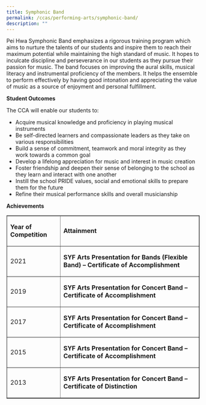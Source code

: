 ```yaml
---
title: Symphonic Band
permalink: /ccas/performing-arts/symphonic-band/
description: ""
---
```

<p>Pei Hwa Symphonic Band emphasizes a rigorous training program which aims to nurture the talents of our students and inspire them to reach their maximum potential while maintaining the high standard of music. It hopes to inculcate discipline and perseverance in our students as they pursue their passion for music. The band focuses on improving the aural skills, musical literacy and instrumental proficiency of the members. It helps the ensemble to perform effectively by having good intonation and appreciating the value of music as a source of enjoyment and personal fulfillment.</p>
<p><strong>Student Outcomes</strong></p>
<p>The CCA will enable our students to:</p>
<ul>
<li>Acquire musical knowledge and proficiency in playing musical instruments</li>
<li>Be self-directed learners and compassionate leaders as they take on various responsibilities</li>
<li>Build a sense of commitment, teamwork and moral integrity as they work towards a common goal</li>
<li>Develop a lifelong appreciation for music and interest in music creation</li>
<li>Foster friendship and deepen their sense of belonging to the school as they learn and interact with one another</li>
<li>Instill the school PRIDE values, social and emotional skills to prepare them for the future</li>
<li>Refine their musical performance skills and overall musicianship</li>
</ul>
<p><strong>Achievements</strong></p>
<table border="1">
<tbody>
<tr>
<td>
<p><strong>Year of Competition</strong></p>
</td>
<td>
<p><strong>Attainment</strong></p>
</td>
</tr>
<tr>
<td>
<p>2021</p>
</td>
<td>
<p><strong>SYF Arts Presentation for Bands (Flexible Band) &ndash; Certificate of Accomplishment</strong></p>
</td>
</tr>
<tr>
<td>
<p>2019</p>
</td>
<td>
<p><strong>SYF Arts Presentation for Concert Band &ndash; Certificate of Accomplishment</strong></p>
</td>
</tr>
<tr>
<td>
<p>2017</p>
</td>
<td>
<p><strong>SYF Arts Presentation for Concert Band &ndash; Certificate of Accomplishment</strong></p>
</td>
</tr>
<tr>
<td>
<p>2015</p>
</td>
<td>
<p><strong>SYF Arts Presentation for Concert Band &ndash; Certificate of Accomplishment</strong></p>
</td>
</tr>
<tr>
<td>
<p>2013</p>
</td>
<td>
<p><strong>SYF Arts Presentation for Concert Band &ndash; Certificate of Distinction</strong></p>
</td>
</tr>
</tbody>
</table>
